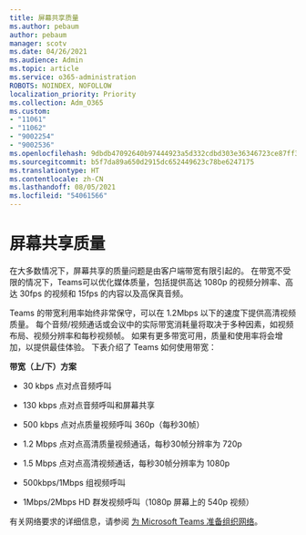 ```yaml
---
title: 屏幕共享质量
ms.author: pebaum
author: pebaum
manager: scotv
ms.date: 04/26/2021
ms.audience: Admin
ms.topic: article
ms.service: o365-administration
ROBOTS: NOINDEX, NOFOLLOW
localization_priority: Priority
ms.collection: Adm_O365
ms.custom:
- "11061"
- "11062"
- "9002254"
- "9002536"
ms.openlocfilehash: 9dbdb47092640b97444923a5d332cdbd303e36346723ce87ff39afee19ee1e9d
ms.sourcegitcommit: b5f7da89a650d2915dc652449623c78be6247175
ms.translationtype: HT
ms.contentlocale: zh-CN
ms.lasthandoff: 08/05/2021
ms.locfileid: "54061566"
---
```

# <a name="screen-sharing-quality"></a>屏幕共享质量

在大多数情况下，屏幕共享的质量问题是由客户端带宽有限引起的。  在带宽不受限的情况下，Teams可以优化媒体质量，包括提供高达 1080p 的视频分辨率、高达 30fps 的视频和 15fps 的内容以及高保真音频。

Teams 的带宽利用率始终非常保守，可以在 1.2Mbps 以下的速度下提供高清视频质量。 每个音频/视频通话或会议中的实际带宽消耗量将取决于多种因素，如视频布局、视频分辨率和每秒视频帧。 如果有更多带宽可用，质量和使用率将会增加，以提供最佳体验。 下表介绍了 Teams 如何使用带宽：

**带宽（上/下）方案**

- 30 kbps 点对点音频呼叫

- 130 kbps 点对点音频呼叫和屏幕共享

- 500 kbps 点对点质量视频呼叫 360p（每秒30帧）

- 1.2 Mbps 点对点高清质量视频通话，每秒30帧分辨率为 720p

- 1.5 Mbps 点对点高清视频通话，每秒30帧分辨率为 1080p

- 500kbps/1Mbps 组视频呼叫

- 1Mbps/2Mbps HD 群发视频呼叫（1080p 屏幕上的 540p 视频）

有关网络要求的详细信息，请参阅 [为 Microsoft Teams 准备组织网络](https://docs.microsoft.com/microsoftteams/prepare-network#bandwidth-requirements)。
